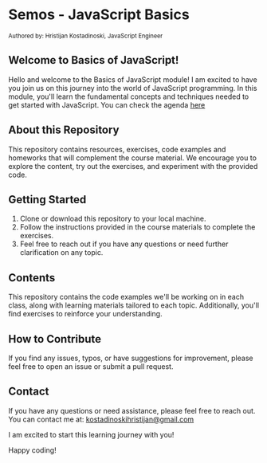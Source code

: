 # Semos - JavaScript Basics

<sub>Authored by: Hristijan Kostadinoski, JavaScript Engineer</sub>

## Welcome to Basics of JavaScript!

Hello and welcome to the Basics of JavaScript module! I am excited to have you join us on this journey
into the world of JavaScript programming. In this module, you'll learn the fundamental concepts and
techniques needed to get started with JavaScript. You can check the agenda [here](https://github.com/Nihil96/osnovi_na_JavaScript/blob/main/Agenda.md)

## About this Repository

This repository contains resources, exercises, code examples and homeworks that will complement the course
material. We encourage you to explore the content, try out the exercises, and experiment with the
provided code.

## Getting Started

1. Clone or download this repository to your local machine.
2. Follow the instructions provided in the course materials to complete the exercises.
3. Feel free to reach out if you have any questions or need further clarification on any topic.

## Contents

This repository contains the code examples we'll be working on in each class, along with learning
materials tailored to each topic. Additionally, you'll find exercises to reinforce your understanding.

## How to Contribute

If you find any issues, typos, or have suggestions for improvement, please feel free to open an issue or submit a pull request.

## Contact

If you have any questions or need assistance, please feel free to reach out. You can contact me at:
kostadinoskihristijan@gmail.com

I am excited to start this learning journey with you!

Happy coding!
